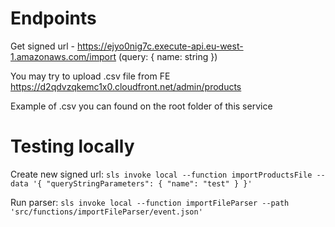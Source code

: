 # Endpoints

Get signed url - https://ejyo0nig7c.execute-api.eu-west-1.amazonaws.com/import (query: { name: string })

You may try to upload .csv file from FE https://d2qdvzqkemc1x0.cloudfront.net/admin/products

Example of .csv you can found  on the root folder of this service

# Testing locally

Create new signed url: `sls invoke local --function importProductsFile --data '{ "queryStringParameters": { "name": "test" } }'`

Run parser: `sls invoke local --function importFileParser --path 'src/functions/importFileParser/event.json'`
